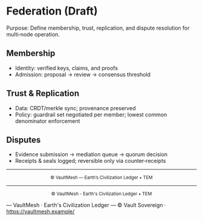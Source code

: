 # Federation (Draft)

Purpose: Define membership, trust, replication, and dispute resolution for multi‑node operation.

## Membership

- Identity: verified keys, claims, and proofs
- Admission: proposal → review → consensus threshold

## Trust & Replication

- Data: CRDT/merkle sync; provenance preserved
- Policy: guardrail set negotiated per member; lowest common denominator enforcement

## Disputes

- Evidence submission → mediation queue → quorum decision
- Receipts & seals logged; reversible only via counter‑receipts

______________________________________________________________________

<p align="center"><sub>© VaultMesh — Earth’s Civilization Ledger • TEM</sub></p>

______________________________________________________________________

<p align="center"><sub>© VaultMesh - Earth's Civilization Ledger • TEM</sub></p>

— VaultMesh · Earth's Civilization Ledger —
© Vault Sovereign · <https://vaultmesh.example/>
